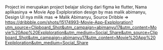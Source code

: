Project ini merupakan project belajar slicing dari figma ke flutter,
Nama aplikasinya => Movie App Explploration design by mas malik abimanyu,
Design UI nya milik mas => Malik Abimanyu,
Source Dribble => https://dribbble.com/shots/15174993-Movie-App-Explploration?utm_source=Clipboard_Shot&utm_campaign=abimanyu17&utm_content=Movie%20App%20Explploration&utm_medium=Social_Share&utm_source=Clipboard_Shot&utm_campaign=abimanyu17&utm_content=Movie%20App%20Explploration&utm_medium=Social_Share
